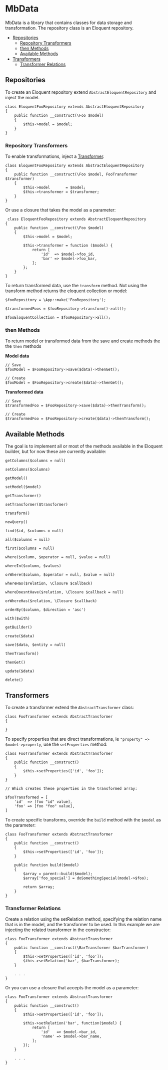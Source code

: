# MbData

MbData is a library that contains classes for data storage and transformation. The repository class is an Eloquent repository.

- [Repositories](#repositories)
    - [Repository Transformers](#repository-transformers)
    - [then Methods](#then-methods)
    - [Available Methods](#available-methods)
- [Transformers](#transformers)
    - [Transformer Relations](#transformer-relations)

## Repositories

To create an Eloquent repository extend <code>AbstractEloquentRepository</code> and inject the model.

```
class EloquentFooRepository extends AbstractEloquentRepository
{
    public function __construct(\Foo $model)
    {
        $this->model = $model;
    }
}
```

### Repository Transformers

To enable transformations, inject a [Transformer](#transformers).

```
class EloquentFooRepository extends AbstractEloquentRepository
{
    public function __construct(\Foo $model, FooTransformer $transformer)
    {
        $this->model       = $model;
        $this->transformer = $transformer;
    }
}
```

 Or use a closure that takes the model as a parameter:

```
 class EloquentFooRepository extends AbstractEloquentRepository
{
    public function __construct(\Foo $model)
    {
        $this->model = $model;

        $this->transformer = function ($model) {
            return [
                'id'  => $model->foo_id,
                'bar' => $model->foo_bar,
            ];
        };
    }
}
```

To return transformed data, use the <code>transform</code> method. Not using the transform method returns the eloquent collection or model:

```
$fooRepository = \App::make('FooRepository');

$transformedFoos = $fooRepository->transform()->all();

$fooEloquentCollection = $fooRepository->all();
```

### then Methods

To return model or transformed data from the save and create methods the the <code>then</code> methods

**Model data**

```
// Save
$fooModel = $FooRepository->save($data)->thenGet();

// Create
$fooModel = $FooRepository->create($data)->thenGet();

```

**Transformed data**

```
// Save
$transformedFoo = $FooRepository->save($data)->thenTransform();

// Create
$transformedFoo = $FooRepository->create($data)->thenTransform();

```

## Available Methods

The goal is to implement all or most of the methods available in the Eloquent builder, but for now these are currently available:

```
getColumns($columns = null)

setColumns($columns)

getModel()

setModel($model)

getTransformer()

setTransformer($transformer)

transform()

newQuery()

find($id, $columns = null)

all($columns = null)

first($columns = null)

where($column, $operator = null, $value = null)

whereIn($column, $values)

orWhere($column, $operator = null, $value = null)

whereHas($relation, \Closure $callback)

whereDoesntHave($relation, \Closure $callback = null)

orWhereHas($relation, \Closure $callback)

orderBy($column, $direction = 'asc')

with($with)

getBuilder()

create($data)

save($data, $entity = null)

thenTransform()

thenGet()

update($data)

delete()

```

## Transformers

To create a transformer extend the <code>AbstractTransformer</code> class:

```
class FooTransformer extends AbstractTransformer
{

}
```

To specify properties that are direct transformations, ie <code>"property" => $model->property</code>, use the <code>setProperties</code> method:

```
class FooTransformer extends AbstractTransformer
{
    public function __construct()
    {
        $this->setProperties(['id', 'foo']);
    }
}

// Which creates these properties in the transformed array:

$fooTransformed = [
    'id'  => [foo "id" value],
    'foo' => [foo "foo" value],
]
```

To create specific transforms, override the <code>build</code> method with the <code>$model</code> as the parameter:

```
class FooTransformer extends AbstractTransformer
{
    public function __construct()
    {
        $this->setProperties(['id', 'foo']);
    }

    public function build($model)
    {
        $array = parent::build($model);
        $array['foo_special'] = doSomethingSpecial(model->$foo);

        return $array;
    }
}
```

### Transformer Relations

Create a relation using the setRelation method, specifying the relation name that is in the model, and the transformer to be used. In this example we are injecting the related transformer in the constructor:

```
class FooTransformer extends AbstractTransformer
{
    public function __construct(\BarTransformer $barTransformer)
    {
        $this->setProperties(['id', 'foo']);
        $this->setRelation('bar', $barTransformer);
    }

    . . .
}
```

Or you can use a closure that accepts the model as a parameter:

```
class FooTransformer extends AbstractTransformer
{
    public function __construct()
    {
        $this->setProperties(['id', 'foo']);

        $this->setRelation('bar', function($model) {
            return [
                'id'   => $model->bar_id,
                'name' => $model->bar_name,
            ];
        });
    }

    . . .
}
```
